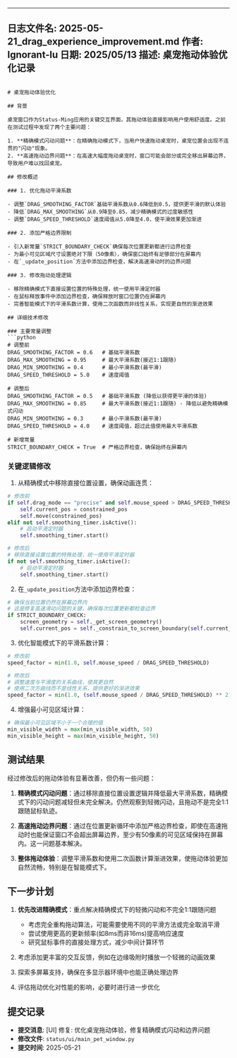 ---------------------------------------------------------------
日志文件名:                  2025-05-21_drag_experience_improvement.md
作者:                       Ignorant-lu
日期:                       2025/05/13
描述:                       桌宠拖动体验优化记录
----------------------------------------------------------------
```

# 桌宠拖动体验优化

## 背景

桌宠窗口作为Status-Ming应用的关键交互界面，其拖动体验直接影响用户使用舒适度。之前在测试过程中发现了两个主要问题：

1. **精确模式闪动问题**：在精确拖动模式下，当用户快速拖动桌宠时，桌宠位置会出现不连贯的"闪动"现象。
2. **高速拖动边界问题**：在高速大幅度拖动桌宠时，窗口可能会部分或完全移出屏幕边界，导致用户难以找回桌宠。

## 修改概述

### 1. 优化拖动平滑系数

- 调整`DRAG_SMOOTHING_FACTOR`基础平滑系数从0.6降低到0.5，提供更平滑的默认体验
- 降低`DRAG_MAX_SMOOTHING`从0.9降至0.85，减少精确模式的过度敏感性
- 调整`DRAG_SPEED_THRESHOLD`速度阈值从5.0降至4.0，使平滑效果更加渐进

### 2. 添加严格边界限制

- 引入新常量`STRICT_BOUNDARY_CHECK`确保每次位置更新都进行边界检查
- 为最小可见区域尺寸设置绝对下限（50像素），确保窗口始终有足够部分在屏幕内
- 在`_update_position`方法中添加边界检查，解决高速滑动时的边界问题

### 3. 修改拖动处理逻辑

- 移除精确模式下直接设置位置的特殊处理，统一使用平滑定时器
- 在鼠标释放事件中添加边界检查，确保释放时窗口位置仍在屏幕内
- 完善智能模式下的平滑系数计算，使用二次函数而非线性关系，实现更自然的渐进效果

## 详细技术修改

### 主要常量调整
```python
# 调整前
DRAG_SMOOTHING_FACTOR = 0.6   # 基础平滑系数
DRAG_MAX_SMOOTHING = 0.95     # 最大平滑系数(接近1:1跟随)
DRAG_MIN_SMOOTHING = 0.4      # 最小平滑系数(最平滑)
DRAG_SPEED_THRESHOLD = 5.0    # 速度阈值

# 调整后
DRAG_SMOOTHING_FACTOR = 0.5   # 基础平滑系数 (降低以获得更平滑的体验)
DRAG_MAX_SMOOTHING = 0.85     # 最大平滑系数(接近1:1跟随) - 降低以避免精确模式闪动
DRAG_MIN_SMOOTHING = 0.3      # 最小平滑系数(最平滑)
DRAG_SPEED_THRESHOLD = 4.0    # 速度阈值，超过此值使用最大平滑系数

# 新增常量
STRICT_BOUNDARY_CHECK = True  # 严格边界检查，确保始终在屏幕内
```

### 关键逻辑修改

1. 从精确模式中移除直接位置设置，确保动画连贯：
```python
# 修改前
if self.drag_mode == "precise" and self.mouse_speed > DRAG_SPEED_THRESHOLD * 1.5:
    self.current_pos = constrained_pos
    self.move(constrained_pos)
elif not self.smoothing_timer.isActive():
    # 启动平滑定时器
    self.smoothing_timer.start()

# 修改后
# 移除直接设置位置的特殊处理，统一使用平滑定时器
if not self.smoothing_timer.isActive():
    # 启动平滑定时器
    self.smoothing_timer.start()
```

2. 在`_update_position`方法中添加边界检查：
```python
# 确保当前位置仍然在屏幕边界内
# 这是修复高速滑动问题的关键，确保每次位置更新都检查边界
if STRICT_BOUNDARY_CHECK:
    screen_geometry = self._get_screen_geometry()
    self.current_pos = self._constrain_to_screen_boundary(self.current_pos, screen_geometry)
```

3. 优化智能模式下的平滑系数计算：
```python
# 修改前
speed_factor = min(1.0, self.mouse_speed / DRAG_SPEED_THRESHOLD)

# 修改后
# 调整速度与平滑度的关系曲线，使其更自然
# 使用二次方曲线而不是线性关系，提供更好的渐进效果
speed_factor = min(1.0, (self.mouse_speed / DRAG_SPEED_THRESHOLD) ** 2)
```

4. 增强最小可见区域计算：
```python
# 确保最小可见区域不小于一个合理的值
min_visible_width = max(min_visible_width, 50)
min_visible_height = max(min_visible_height, 50)
```

## 测试结果

经过修改后的拖动体验有显著改善，但仍有一些问题：

1. **精确模式闪动问题**：通过移除直接位置设置逻辑并降低最大平滑系数，精确模式下的闪动问题减轻但未完全解决。仍然观察到轻微闪动，且拖动不是完全1:1跟随鼠标轨迹。

2. **高速拖动边界问题**：通过在位置更新循环中添加严格边界检查，即使在高速拖动时也能保证窗口不会超出屏幕边界，至少有50像素的可见区域保持在屏幕内。这一问题基本解决。

3. **整体拖动体验**：调整平滑系数和使用二次函数计算渐进效果，使拖动体验更加自然流畅，特别是在智能模式下。

## 下一步计划

1. **优先改进精确模式**：重点解决精确模式下的轻微闪动和不完全1:1跟随问题
   - 考虑完全重构拖动算法，可能需要使用不同的平滑方法或完全取消平滑
   - 尝试使用更高的更新频率(如8ms而非16ms)提高响应速度
   - 研究鼠标事件的直接处理方式，减少中间计算环节

2. 考虑添加更丰富的交互反馈，例如在边缘吸附时播放一个轻微的动画效果

3. 探索多屏幕支持，确保在多显示器环境中也能正确处理边界

4. 评估拖动优化对性能的影响，必要时进行进一步优化

## 提交记录

- **提交消息**: [UI] 修复: 优化桌宠拖动体验，修复精确模式闪动和边界问题
- **修改文件**: `status/ui/main_pet_window.py`
- **提交时间**: 2025-05-21 